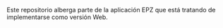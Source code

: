 Este repositorio alberga parte de la aplicación EPZ que está tratando de implementarse como versión Web.